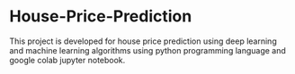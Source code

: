 # House-Price-Prediction

This project is developed for house price prediction using deep learning and machine learning algorithms using python programming language and google colab jupyter notebook.
